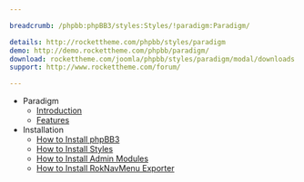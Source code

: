 ```yaml
---

breadcrumb: /phpbb:phpBB3/styles:Styles/!paradigm:Paradigm/

details: http://rockettheme.com/phpbb/styles/paradigm
demo: http://demo.rockettheme.com/phpbb/paradigm/
download: rockettheme.com/joomla/phpbb/styles/paradigm/modal/downloads
support: http://www.rockettheme.com/forum/

---
```


* Paradigm
	* [Introduction](INDEX.md#introduction)
	* [Features](INDEX.md#features)
* Installation
	* [How to Install phpBB3](../../start/install.md)
	* [How to Install Styles](../../start/styles.md)
	* [How to Install Admin Modules](../../start/styles.md#installing-administrative-modules)
	* [How to Install RokNavMenu Exporter](../../modules/roknavmenu.md)